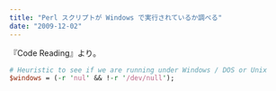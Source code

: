 ```yaml
---
title: "Perl スクリプトが Windows で実行されているか調べる"
date: "2009-12-02"
---
```


『Code Reading』より。

```perl
# Heuristic to see if we are running under Windows / DOS or Unix
$windows = (-r 'nul' && !-r '/dev/null');
```

